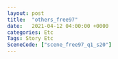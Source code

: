 ```yaml
---
layout: post
title:  "others_free97"
date:   2021-04-12 04:00:00 +0000
categories: Etc
Tags: Story Etc
SceneCode: ["scene_free97_q1_s20"]
---
```


